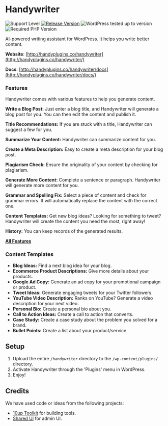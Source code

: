 Handywriter
=============

![Support Level](https://img.shields.io/badge/support-active-green.svg) [![Release Version](https://img.shields.io/wordpress/plugin/v/handywriter?label=Release%20Version)](https://github.com/HandyPlugins/handywriter/releases) ![WordPress tested up to version](https://img.shields.io/wordpress/plugin/tested/handywriter?label=WordPress) ![Required PHP Version](https://img.shields.io/wordpress/plugin/required-php/handywriter?label=PHP)

AI-powered writing assistant for WordPress. It helps you write better content.

__Website__: [http://handyplugins.co/handywriter](http://handyplugins.co/handywriter/)

__Docs__: [http://handyplugins.co/handywriter/docs](http://handyplugins.co/handywriter/docs/)

### Features

Handywriter comes with various features to help you generate content.

__Write a Blog Post:__ Just enter a blog title, and Handywriter will generate a blog post for you. You can then edit the content and publish it.

__Title Recommendations:__ If you are stuck with a title, Handywriter can suggest a few for you.

__Summarize Your Content:__ Handywriter can summarize content for you.

__Create a Meta Description:__ Easy to create a meta description for your blog post.

__Plagiarism Check:__ Ensure the originality of your content by checking for plagiarism.

__Generate More Content:__ Complete a sentence or paragraph. Handywriter will generate more content for you.

__Grammar and Spelling Fix:__ Select a piece of content and check for grammar errors. It will automatically replace the content with the correct one.

__Content Templates:__ Get new blog ideas? Looking for something to tweet? Handywriter will create the content you need the most, right away!

__History:__ You can keep records of the generated results.

**[All Features](https://handyplugins.co/handywriter/features/)**

### Content Templates

- __Blog Ideas:__ Find a next blog idea for your blog.
- __Ecommerce Product Descriptions:__ Give more details about your products.
- __Google Ad Copy:__ Generate an ad copy for your promotional campaign or product.
- __Tweet Ideas:__ Generate engaging tweets for your Twitter followers.
- __YouTube Video Description:__ Ranks on YouTube? Generate a video description for your next video.
- __Personal Bio:__ Create a personal bio about you.
- __Call to Action Ideas:__ Create a call to action that converts.
- __Case Study:__ Create a case study about the problem you solved for a brand.
- __Bullet Points:__ Create a list about your product/service.


## Setup
1. Upload the entire `/handywriter` directory to the `/wp-content/plugins/` directory.
2. Activate Handywriter through the 'Plugins' menu in WordPress.
3. Enjoy!

## Credits

We have used code or ideas from the following projects:

* [10up Toolkit](https://github.com/10up/10up-toolkit) for building tools.
* [Shared UI](https://github.com/wpmudev/shared-ui) for admin UI.
